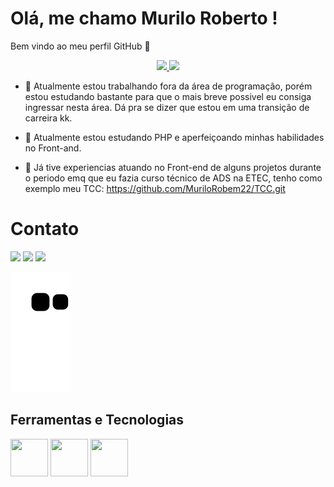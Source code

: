 # Olá, me chamo Murilo Roberto !
 Bem vindo ao meu perfil GitHub 👋
 
 <div align="center">
<a href="https://github.com/MuriloRobem22">
<img height="180em" src="https://github-readme-stats.vercel.app/api/top-langs/?username=MuriloRobem22&layout=compact&langs_count=7&theme=dracula"/>
<img height="180em" src="https://github-readme-stats.vercel.app/api?username=MuriloRobem22&show_icons=true&theme=dracula&include_all_commits=true&count_private=true"/></a>
</div>

- 🔭 Atualmente estou trabalhando fora da área de programação, porém estou estudando bastante para que o mais breve possivel eu consiga ingressar nesta área. Dá pra se dizer que estou em uma transição de carreira kk.

- 🌱 Atualmente estou estudando PHP e aperfeiçoando minhas habilidades no Front-and.

- 💬 Já tive experiencias atuando no Front-end de alguns projetos durante o periodo emq que eu fazia curso técnico de ADS na ETEC, tenho como exemplo meu TCC: https://github.com/MuriloRobem22/TCC.git

# Contato
<div>
<a href="https://www.linkedin.com/in/murilo-roberto-magalhães-costa-9172171b7/" target="_blank"><img src="https://img.shields.io/badge/LinkedIn-0077B5?style=for-the-badge&logo=linkedin&logoColor=white" target="_blank"></a>
 <a href="https://www.instagram.com/murilo.magall/" target="_blank"><img src="https://img.shields.io/badge/Instagram-E4405F?style=for-the-badge&logo=instagram&logoColor=white" target="_blank"></a>
 <a href="https://web.facebook.com/profile.php?id=100004333126689" target="_blank"><img src="https://img.shields.io/badge/Facebook-1877F2?style=for-the-badge&logo=facebook&logoColor=white" target="_blank"></a> 
</div>
 
![Snake animation](https://github.com/MuriloRobem22/MuriloRobem22/blob/output/github-contribution-grid-snake.svg)

## Ferramentas e Tecnologias


   <div>
   <img src="https://cdn.jsdelivr.net/gh/devicons/devicon/icons/html5/html5-original.svg" width="60" height="60"/>
 <img src="https://cdn.jsdelivr.net/gh/devicons/devicon/icons/css3/css3-original.svg" width="60" height="60"/>
 <img src="https://cdn.jsdelivr.net/gh/devicons/devicon/icons/javascript/javascript-plain.svg" width="60" height="60" />
   </div>       
          
          
